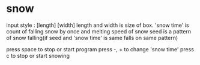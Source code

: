 # snow

input style : [length] [width] <snow time> <seed>
  length and width is size of box.
  'snow time' is count of falling snow by once and melting speed of snow
  seed is a pattern of snow falling(if seed and 'snow time' is same falls on same pattern)

press space to stop or start program
  press -, + to change 'snow time'
  press c to stop or start snowing
